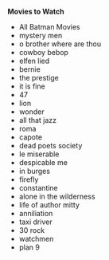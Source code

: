 **Movies to Watch**

- All Batman Movies
- mystery men
- o brother where are thou
- cowboy bebop
- elfen lied
- bernie
- the prestige
- it is fine
- 47
- lion
- wonder
- all that jazz
- roma
- capote
- dead poets society
- le miserable
- despicable me
- in burges
- firefly
- constantine
- alone in the wilderness
- life of author mitty
- anniliation
- taxi driver
- 30 rock
- watchmen
- plan 9